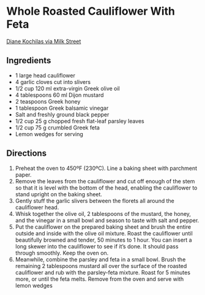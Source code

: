 # Whole Roasted Cauliflower With Feta

[Diane Kochilas via Milk Street](https://www.dianekochilas.com/whole-roasted-cauliflower-with-feta-and-greek-honey/)

## Ingredients

- 1 large head cauliflower
- 4 garlic cloves cut into slivers
- 1/2 cup 120 ml extra-virgin Greek olive oil
- 4 tablespoons 60 ml Dijon mustard
- 2 teaspoons Greek honey
- 1 tablespoon Greek balsamic vinegar
- Salt and freshly ground black pepper
- 1/2 cup 25 g chopped fresh flat-leaf parsley leaves
- 1/2 cup 75 g crumbled Greek feta
- Lemon wedges for serving

## Directions

1. Preheat the oven to 450ºF (230ºC). Line a baking sheet with parchment paper.
2. Remove the leaves from the cauliflower and cut off enough of the stem so that it is level with the bottom of the head, enabling the cauliflower to stand upright on the baking sheet.
3. Gently stuff the garlic slivers between the florets all around the cauliflower head.
4. Whisk together the olive oil, 2 tablespoons of the mustard, the honey, and the vinegar in a small bowl and season to taste with salt and pepper.
5. Put the cauliflower on the prepared baking sheet and brush the entire outside and inside with the olive oil mixture. Roast the cauliflower until beautifully browned and tender, 50 minutes to 1 hour. You can insert a long skewer into the cauliflower to see if it’s done. It should pass through smoothly. Keep the oven on.
6. Meanwhile, combine the parsley and feta in a small bowl. Brush the remaining 2 tablespoons mustard all over the surface of the roasted cauliflower and rub with the parsley-feta mixture. Roast for 5 minutes more, or until the feta melts. Remove from the oven and serve with lemon wedges
